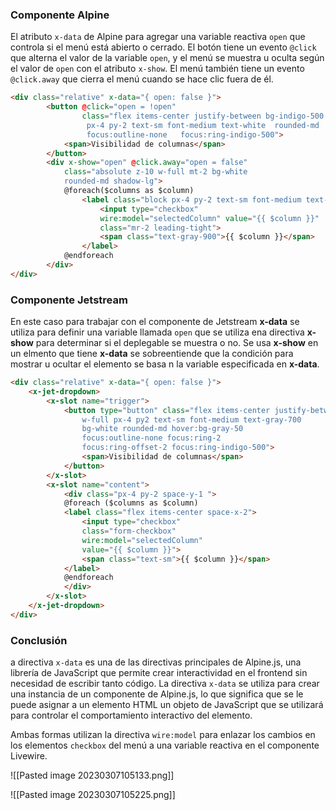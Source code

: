 
### Componente Alpine

El atributo `x-data` de Alpine para agregar una variable reactiva `open` que controla si el menú está abierto o cerrado. El botón tiene un evento `@click` que alterna el valor de la variable `open`, y el menú se muestra u oculta según el valor de `open` con el atributo `x-show`. El menú también tiene un evento `@click.away` que cierra el menú cuando se hace clic fuera de él.

```html
<div class="relative" x-data="{ open: false }">  
	    <button @click="open = !open" 
			    class="flex items-center justify-between bg-indigo-500
			     px-4 py-2 text-sm font-medium text-white  rounded-md 
			     focus:outline-none   focus:ring-indigo-500">  
	        <span>Visibilidad de columnas</span>  
	    </button>  
	    <div x-show="open" @click.away="open = false" 
		    class="absolute z-10 w-full mt-2 bg-white 
		    rounded-md shadow-lg">  
	        @foreach($columns as $column)  
	            <label class="block px-4 py-2 text-sm font-medium text-gray-700">  
	                <input type="checkbox" 
	                wire:model="selectedColumn" value="{{ $column }}" 
	                class="mr-2 leading-tight">  
	                <span class="text-gray-900">{{ $column }}</span>  
	            </label>  
	        @endforeach  
	    </div>  
</div>
```


### Componente Jetstream


En este caso para trabajar con el componente de Jetstream **x-data** se utiliza para definir una variable llamada ` open ` que se utiliza ena directiva **x-show** para determinar si el deplegable se muestra o no.
Se usa **x-show** en un elmento que tiene **x-data** se sobreentiende que la condición para mostrar u ocultar el elemento se basa n la variable especificada en **x-data**.

```html
<div class="relative" x-data="{ open: false }"> 
	<x-jet-dropdown> 
		<x-slot name="trigger"> 
			<button type="button" class="flex items-center justify-between 
				w-full px-4 py2 text-sm font-medium text-gray-700 
				bg-white rounded-md hover:bg-gray-50 
				focus:outline-none focus:ring-2 
				focus:ring-offset-2 focus:ring-indigo-500">
				<span>Visibilidad de columnas</span> 
			</button> 
		</x-slot> 
		<x-slot name="content"> 
			<div class="px-4 py-2 space-y-1 "> 
			@foreach ($columns as $column) 
			<label class="flex items-center space-x-2"> 
				<input type="checkbox" 
				class="form-checkbox" 
				wire:model="selectedColumn" 
				value="{{ $column }}"> 
				<span class="text-sm">{{ $column }}</span> 
			</label> 
			@endforeach 
			</div> 
		</x-slot> 
	</x-jet-dropdown> 
</div>

```

### Conclusión

a directiva `x-data` es una de las directivas principales de Alpine.js, una librería de JavaScript que permite crear interactividad en el frontend sin necesidad de escribir tanto código. La directiva `x-data` se utiliza para crear una instancia de un componente de Alpine.js, lo que significa que se le puede asignar a un elemento HTML un objeto de JavaScript que se utilizará para controlar el comportamiento interactivo del elemento.

Ambas formas utilizan la directiva `wire:model` para enlazar los cambios en los elementos `checkbox` del menú a una variable reactiva en el componente Livewire.

![[Pasted image 20230307105133.png]]

![[Pasted image 20230307105225.png]]
